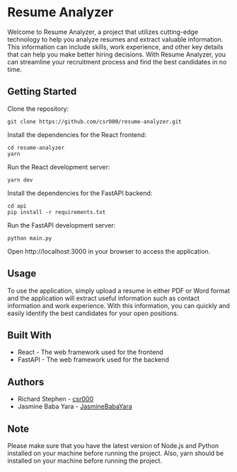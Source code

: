 # Resume Analyzer
Welcome to Resume Analyzer, a project that utilizes cutting-edge technology to help you analyze resumes and extract valuable information. This information can include skills, work experience, and other key details that can help you make better hiring decisions. With Resume Analyzer, you can streamline your recruitment process and find the best candidates in no time.

## Getting Started
Clone the repository:
~~~
git clone https://github.com/csr000/resume-analyzer.git
~~~
Install the dependencies for the React frontend:
~~~
cd resume-analyzer
yarn 
~~~
Run the React development server:
~~~
yarn dev
~~~
Install the dependencies for the FastAPI backend:
~~~
cd api
pip install -r requirements.txt
~~~

Run the FastAPI development server:
~~~
python main.py
~~~
Open http://localhost:3000 in your browser to access the application.

## Usage
To use the application, simply upload a resume in either PDF or Word format and the application will extract useful information such as contact information and work experience. With this information, you can quickly and easily identify the best candidates for your open positions.

## Built With
- React - The web framework used for the frontend
- FastAPI - The web framework used for the backend

## Authors
- Richard Stephen - [csr000](https://github.com/csr000)
- Jasmine Baba Yara - [JasmineBabaYara](https://github.com/JasmineBabaYara)

## Note
Please make sure that you have the latest version of Node.js and Python installed on your machine before running the project. Also, yarn should be installed on your machine before running the project.